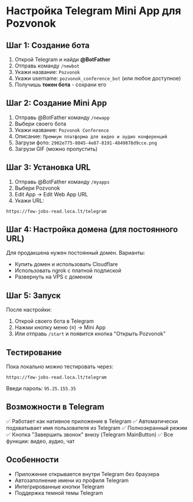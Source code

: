 # Настройка Telegram Mini App для Pozvonok

## Шаг 1: Создание бота

1. Открой Telegram и найди **@BotFather**
2. Отправь команду `/newbot`
3. Укажи название: `Pozvonok`
4. Укажи username: `pozvonok_conference_bot` (или любое доступное)
5. Получишь **токен бота** - сохрани его

## Шаг 2: Создание Mini App

1. Отправь @BotFather команду `/newapp`
2. Выбери своего бота
3. Укажи название: `Pozvonok Conference`
4. Описание: `Премиум платформа для видео и аудио конференций`
5. Загрузи фото: `2902e775-0845-4e87-8191-4849878d9cce.png`
6. Загрузи GIF (можно пропустить)

## Шаг 3: Установка URL

1. Отправь @BotFather команду `/myapps`
2. Выбери Pozvonok
3. Edit App → Edit Web App URL
4. Укажи URL:
```
https://few-jobs-read.loca.lt/telegram
```

## Шаг 4: Настройка домена (для постоянного URL)

Для продакшена нужен постоянный домен. Варианты:
- Купить домен и использовать Cloudflare
- Использовать ngrok с платной подпиской
- Развернуть на VPS с доменом

## Шаг 5: Запуск

После настройки:
1. Открой своего бота в Telegram
2. Нажми кнопку меню (≡) → Mini App
3. Или отправь `/start` и появится кнопка "Открыть Pozvonok"

## Тестирование

Пока локально можно тестировать через:
```
https://few-jobs-read.loca.lt/telegram
```

Введи пароль: `95.25.155.35`

## Возможности в Telegram

✅ Работает как нативное приложение в Telegram
✅ Автоматически подхватывает имя пользователя из Telegram
✅ Полноэкранный режим
✅ Кнопка "Завершить звонок" внизу (Telegram MainButton)
✅ Все функции: видео, аудио, чат

## Особенности

- Приложение открывается внутри Telegram без браузера
- Автозаполнение имени из профиля Telegram
- Интегрированные кнопки Telegram
- Поддержка темной темы Telegram

